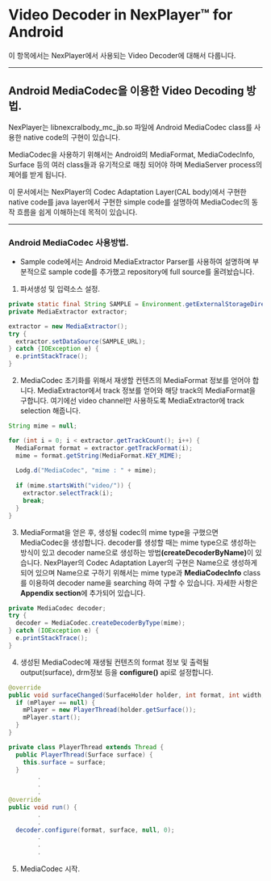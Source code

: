 # Video Decoder in NexPlayer™ for Android
이 항목에서는 NexPlayer에서 사용되는 Video Decoder에 대해서 다룹니다.
<hr />

## Android MediaCodec을 이용한 Video Decoding 방법.
NexPlayer는 libnexcralbody_mc_jb.so 파일에 Android MediaCodec class를 사용한 native code의 구현이 있습니다.

MediaCodec을 사용하기 위해서는 Android의 MediaFormat, MediaCodecInfo, Surface 등의 여러 class들과 유기적으로 매칭 되어야 하며 MediaServer process의 제어를 받게 됩니다.

이 문서에서는 NexPlayer의 Codec Adaptation Layer(CAL body)에서 구현한 native code를 java layer에서 구현한 simple code를 설명하여 MediaCodec의 동작 흐름을 쉽게 이해하는데 목적이 있습니다.
<hr />

### Android MediaCodec 사용방법.
* Sample code에서는 Android MediaExtractor Parser를 사용하여 설명하며 부분적으로 sample code를 추가했고 repository에 full source를 올려놨습니다.
1. 파서생성 및 입력소스 설정.
```java
private static final String SAMPLE = Environment.getExternalStorageDirectory()+"/Download/Sintel_1080p.mp4";
private MediaExtractor extractor;

extractor = new MediaExtractor();
try {
  extractor.setDataSource(SAMPLE_URL);
} catch {IOException e) {
  e.printStackTrace();
}
```
2. MediaCodec 초기화를 위해서 재생할 컨텐츠의 MediaFormat 정보를 얻어야 합니다. MediaExtractor에서 track 정보를 얻어와 해당 track의 MediaFormat을 구합니다. 여기에선 video channel만 사용하도록 MediaExtractor에 track selection 해줍니다.
```java
String mime = null;

for (int i = 0; i < extractor.getTrackCount(); i++) {
  MediaFormat format = extractor.getTrackFormat(i);
  mime = format.getString(MediaFormat.KEY_MIME);
  
  Lodg.d("MediaCodec", "mime : " + mime);
  
  if (mime.startsWith("video/")) {
    extractor.selectTrack(i);
    break;
  }
}
```
3. MediaFormat을 얻은 후, 생성될 codec의 mime type을 구했으면 MediaCodec을 생성합니다. decoder를 생성할 때는 mime type으로 생성하는 방식이 있고 decoder name으로 생성하는 방법<b>(createDecoderByName)</b>이 있습니다. NexPlayer의 Codec Adaptation Layer의 구현은 Name으로 생성하게 되어 있으며 Name으로 구하기 위해서는 mime type과 <b>MediaCodecInfo</b> class를 이용하여 decoder name을 searching 하여 구할 수 있습니다. 자세한 사항은 <b>Appendix section</b>에 추가되어 있습니다.
```java
private MediaCodec decoder;
try {
  decoder = MediaCodec.createDecoderByType(mime);
} catch (IOException e) {
  e.printStackTrace();
}
```
4. 생성된 MediaCodec에 재생될 컨텐츠의 format 정보 및 출력될 output(surface), drm정보 등을 <b>configure()</b> api로 설정합니다.
```java
@override
public void surfaceChanged(SurfaceHolder holder, int format, int width, int height) {
  if (mPlayer == null) {
    mPlayer = new PlayerThread(holder.getSurface());
    mPlayer.start();
  }
}

private class PlayerThread extends Thread {
  public PlayerThread(Surface surface) {
    this.surface = surface;
  }
        .
        .
        .
@override
public void run() {
        .
        .
  decoder.configure(format, surface, null, 0);
        .
        .
        .
```
5. MediaCodec 시작.
